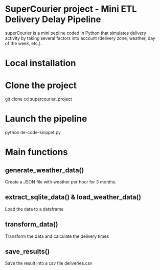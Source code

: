  # SuperCourier project - Mini ETL Delivery Delay Pipeline 
 superCourier is a mini pepline coded in Python that simulates delivery activity by taking several factors into account (delivery zone, weather, day of the week, etc.).

 # Local installation

 # Clone the project
git clone <url-du-repo>
cd supercourier_project

# Launch the pipeline
python de-code-snippet.py


# Main functions
## generate_weather_data()
Create a JSON file with weather per hour for 3 months.

## extract_sqlite_data() & load_weather_data()
Load the data to a dataframe 

## transform_data()
Transform the data and calculate the delivery times

## save_results()
Save the result into a csv file
deliveries.csv